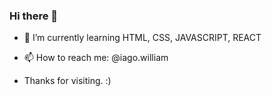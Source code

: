 ### Hi there 👋

- 🌱 I’m currently learning HTML, CSS, JAVASCRIPT, REACT
- 📫 How to reach me: @iago.william

- Thanks for visiting. :)
